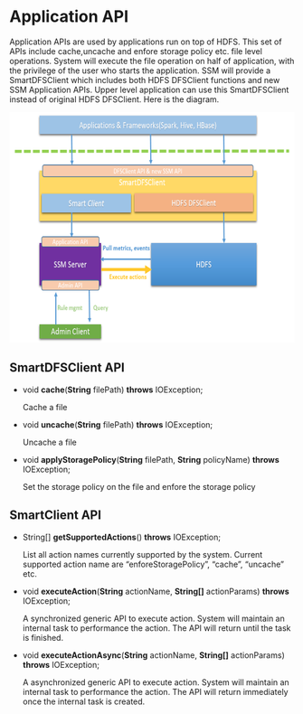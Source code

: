 Application API
===============

Application APIs are used by applications run on top of HDFS. This set
of APIs include cache,uncache and enfore storage policy etc. file level operations. System will
execute the file operation on half of application, with the privilege of
the user who starts the application. SSM will provide a SmartDFSClient
which includes both HDFS DFSClient functions and new SSM Application
APIs. Upper level application can use this SmartDFSClient instead of
original HDFS DFSClient. Here is the diagram.

<img src="./image/api.png" width="554" height="408" />

SmartDFSClient API
------------
  
* void **cache**(**String** filePath) **throws** IOException;

  Cache a file

* void **uncache**(**String** filePath) **throws** IOException;

  Uncache a file
* void **applyStoragePolicy**(**String** filePath, **String** policyName) **throws** IOException;

  Set the storage policy on the file and enfore the storage policy

SmartClient API
------------

* String\[\] **getSupportedActions**() **throws** IOException;

  List all action names currently supported by the system. Current supported action name are “enforeStoragePolicy”, “cache”, “uncache” etc.

* void **executeAction**(**String** actionName, **String\[\]** actionParams) **throws** IOException;

  A synchronized generic API to execute action. System will maintain an internal task to performance the action. The API will return until the task is finished.
  
* void **executeActionAsync**(**String** actionName, **String\[\]** actionParams) **throws** IOException;

  A asynchronized generic API to execute action. System will maintain an internal task to performance the action. The API will return immediately once the internal task is created.
